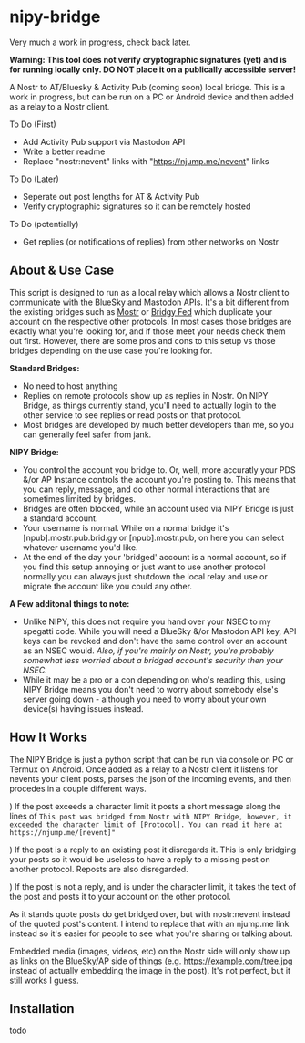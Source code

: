 # nipy-bridge

Very much a work in progress, check back later.

**Warning: This tool does not verify cryptographic signatures (yet) and is for running locally only. DO NOT place it on a publically accessible server!**

A Nostr to AT/Bluesky &amp; Activity Pub (coming soon) local bridge. This is a work in progress, but can be run on a PC or Android device and then added as a relay to a Nostr client.

To Do (First)
* Add Activity Pub support via Mastodon API
* Write a better readme
* Replace "nostr:nevent" links with "https://njump.me/nevent" links

To Do (Later)
* Seperate out post lengths for AT & Activity Pub
* Verify cryptographic signatures so it can be remotely hosted


To Do (potentially)
* Get replies (or notifications of replies) from other networks on Nostr

## About & Use Case
This script is designed to run as a local relay which allows a Nostr client to communicate with the BlueSky and Mastodon APIs. It's a bit different from the existing bridges such as [Mostr](https://mostr.pub/) or [Bridgy Fed](https://fed.brid.gy/) which duplicate your account on the respective other protocols. In most cases those bridges are exactly what you're looking for, and if those meet your needs check them out first. However, there are some pros and cons to this setup vs those bridges depending on the use case you're looking for.

**Standard Bridges:**
* No need to host anything
* Replies on remote protocols show up as replies in Nostr. On NIPY Bridge, as things currently stand, you'll need to actually login to the other service to see replies or read posts on that protocol.
* Most bridges are developed by much better developers than me, so you can generally feel safer from jank.

**NIPY Bridge:**
* You control the account you bridge to. Or, well, more accuratly your PDS &/or AP Instance controls the account you're posting to. This means that you can reply, message, and do other normal interactions that are sometimes limited by bridges.
* Bridges are often blocked, while an account used via NIPY Bridge is just a standard account.
* Your username is normal. While on a normal bridge it's [npub].mostr.pub.brid.gy or [npub].mostr.pub, on here you can select whatever username you'd like.
* At the end of the day your 'bridged' account is a normal account, so if you find this setup annoying or just want to use another protocol normally you can always just shutdown the local relay and use or migrate the account like you could any other.

**A Few additonal things to note:**
* Unlike NIPY, this does not require you hand over your NSEC to my spegatti code. While you will need a BlueSky &/or Mastodon API key, API keys can be revoked and don't have the same control over an account as an NSEC would. *Also, if you're mainly on Nostr, you're probably somewhat less worried about a bridged account's security then your NSEC.*
* While it may be a pro or a con depending on who's reading this, using NIPY Bridge means you don't need to worry about somebody else's server going down - although you need to worry about your own device(s) having issues instead.


## How It Works
The NIPY Bridge is just a python script that can be run via console on PC or Termux on Android. Once added as a relay to a Nostr client it listens for nevents your client posts, parses the json of the incoming events, and then procedes in a couple different ways.

) If the post exceeds a character limit it posts a short message along the lines of `This post was bridged from Nostr with NIPY Bridge, however, it exceeded the character limit of [Protocol]. You can read it here at https://njump.me/[nevent]"`

) If the post is a reply to an existing post it disregards it. This is only bridging your posts so it would be useless to have a reply to a missing post on another protocol. Reposts are also disregarded.

) If the post is not a reply, and is under the character limit, it takes the text of the post and posts it to your account on the other protocol.

As it stands quote posts do get bridged over, but with nostr:nevent instead of the quoted post's content. I intend to replace that with an njump.me link instead so it's easier for people to see what you're sharing or talking about.

Embedded media (images, videos, etc) on the Nostr side will only show up as links on the BlueSky/AP side of things (e.g. https://example.com/tree.jpg instead of actually embedding the image in the post). It's not perfect, but it still works I guess.

## Installation

todo

